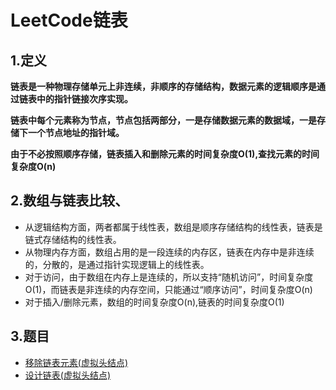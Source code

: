 # LeetCode链表
## 1.定义
**链表是一种物理存储单元上非连续，非顺序的存储结构，数据元素的逻辑顺序是通过链表中的指针链接次序实现。**

**链表中每个元素称为节点，节点包括两部分，一是存储数据元素的数据域，一是存储下一个节点地址的指针域。**

**由于不必按照顺序存储，链表插入和删除元素的时间复杂度O(1),查找元素的时间复杂度O(n)**

## 2.数组与链表比较、
* 从逻辑结构方面，两者都属于线性表，数组是顺序存储结构的线性表，链表是链式存储结构的线性表。
* 从物理内存方面，数组占用的是一段连续的内存区，链表在内存中是非连续的，分散的，是通过指针实现逻辑上的线性表。
* 对于访问，由于数组在内存上是连续的，所以支持“随机访问”，时间复杂度O(1)，而链表是非连续的内存空间，只能通过“顺序访问”，时间复杂度O(n)
* 对于插入/删除元素，数组的时间复杂度O(n),链表的时间复杂度O(1)

## 3.题目
* [移除链表元素(虚拟头结点)](移除链表元素.md)
* [设计链表(虚拟头结点)](设计链表.md)

<!--
1. [合并两个有序链表*](合并两个有序链表.md)
2. [删除排序链表中的重复元素（单个指针）](删除排序链表中的重复元素.md)
3. [环形链表](环形链表.md)
4. [相交链表](相交链表.md)
5. [移除链表元素（两个指针）](移除链表元素.md)
6. [反转链表](反转链表.md)
7. [回文链表](回文链表.md)
8. [删除链表中的节点](删除链表中的节点.md)
9. [链表的中间结点](链表的中间结点.md)
10. [二进制链表转整数](二进制链表转整数.md)
-->
